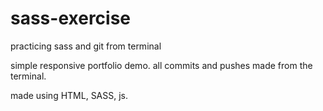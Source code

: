 # sass-exercise

practicing sass and git from terminal

simple responsive portfolio demo.
all commits and pushes made from the terminal.

made using HTML, SASS, js.
